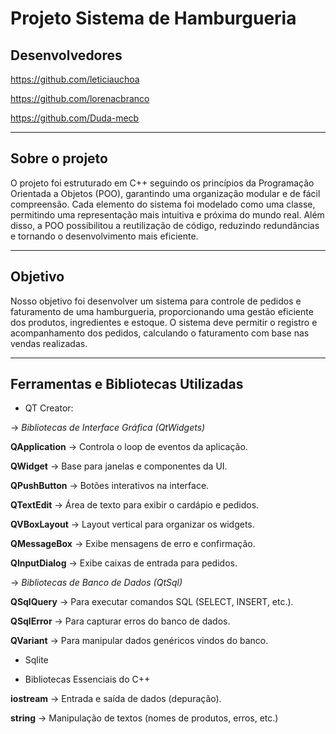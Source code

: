 # Projeto Sistema de Hamburgueria

## Desenvolvedores
<https://github.com/leticiauchoa>

<https://github.com/lorenacbranco>

<https://github.com/Duda-mecb>
_______________________________________________________________________________________________________________________________________________________________
## Sobre o projeto
O projeto foi estruturado em C++ seguindo os princípios da Programação Orientada a Objetos (POO), garantindo uma organização modular e de fácil compreensão. Cada elemento do sistema foi modelado como uma classe, permitindo uma representação mais intuitiva e próxima do mundo real. Além disso, a POO possibilitou a reutilização de código, reduzindo redundâncias e tornando o desenvolvimento mais eficiente. 
_______________________________________________________________________________________________________________________________________________________________
## Objetivo
Nosso objetivo foi desenvolver um sistema para controle de pedidos e faturamento de uma hamburgueria, proporcionando uma gestão eficiente dos produtos, ingredientes e estoque. O sistema deve permitir o registro e acompanhamento dos pedidos, calculando o faturamento com base nas vendas realizadas.

______________________________________________________________________________________________________________________________________________________________

## Ferramentas e Bibliotecas Utilizadas
- QT Creator:

-> *Bibliotecas de Interface Gráfica (QtWidgets)*

**QApplication** → Controla o loop de eventos da aplicação.

**QWidget** → Base para janelas e componentes da UI.

**QPushButton** → Botões interativos na interface.

**QTextEdit** → Área de texto para exibir o cardápio e pedidos.

**QVBoxLayout** → Layout vertical para organizar os widgets.

**QMessageBox** → Exibe mensagens de erro e confirmação.

**QInputDialog** → Exibe caixas de entrada para pedidos.


-> *Bibliotecas de Banco de Dados (QtSql)*

**QSqlQuery** → Para executar comandos SQL (SELECT, INSERT, etc.).

**QSqlError** → Para capturar erros do banco de dados.

**QVariant** → Para manipular dados genéricos vindos do banco.

- Sqlite

- Bibliotecas Essenciais do C++

**iostream** → Entrada e saída de dados (depuração).

**string** → Manipulação de textos (nomes de produtos, erros, etc.)


